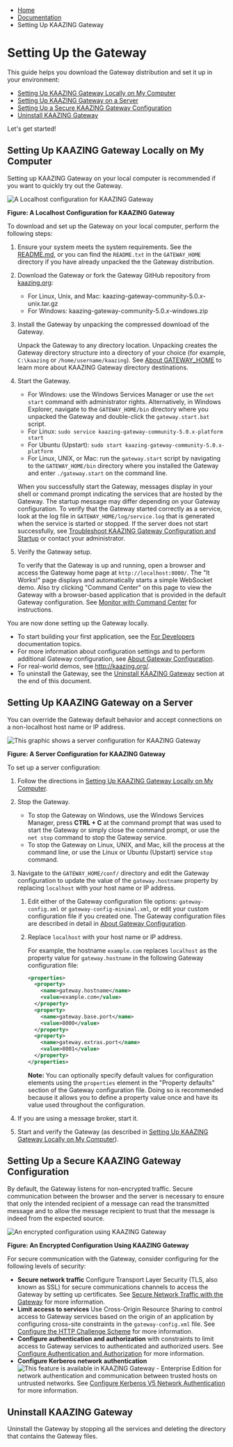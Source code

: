 -   [Home](../../index.md)
-   [Documentation](../index.md)
-   Setting Up KAAZING Gateway

Setting Up the Gateway
=========================

This guide helps you download the Gateway distribution and set it up in your environment:

-   [Setting Up KAAZING Gateway Locally on My Computer](#setting-up-kaazing-gateway-locally-on-my-computer)
-   [Setting Up KAAZING Gateway on a Server](#setting-up-kaazing-gateway-on-a-server)
-   [Setting Up a Secure KAAZING Gateway Configuration](#setting-up-a-secure-kaazing-gateway-configuration)
-   [Uninstall KAAZING Gateway](#uninstall-kaazing-gateway)

Let's get started!

Setting Up KAAZING Gateway Locally on My Computer
-----------------------------------------------------------------------------------------------

Setting up KAAZING Gateway on your local computer is recommended if you want to quickly try out the Gateway.

![A Localhost configuration for KAAZING Gateway](../images/figures/ig-figure-cropped-01.png)

**Figure: A Localhost Configuration for KAAZING Gateway**

To download and set up the Gateway on your local computer, perform the following steps:

1.  Ensure your system meets the system requirements. See the [README.md](../README.md), or you can find the `README.txt` in the `GATEWAY_HOME` directory if you have already unpacked the the Gateway distribution.
2.  Download the Gateway or fork the Gateway GitHub repository from [kaazing.org](http://kaazing.org):
    -   For Linux, Unix, and Mac: kaazing-gateway-community-5.0.*x*-unix.tar.gz
    -   For Windows: kaazing-gateway-community-5.0.*x*-windows.zip

3.  Install the Gateway by unpacking the compressed download of the Gateway.

    Unpack the Gateway to any directory location. Unpacking creates the Gateway directory structure into a directory of your choice (for example, `C:\kaazing` or `/home/username/kaazing`). See [About GATEWAY\_HOME](../about/about.md#about-gateway_home) to learn more about KAAZING Gateway directory destinations.

4.  Start the Gateway.

    -   For Windows: use the Windows Services Manager or use the `net start` command with administrator rights. Alternatively, in Windows Explorer, navigate to the `GATEWAY_HOME/bin` directory where you unpacked the Gateway and double-click the `gateway.start.bat` script.
    -   For Linux: `sudo service kaazing-gateway-community-5.0.x-platform start`
    -   For Ubuntu (Upstart): `sudo start kaazing-gateway-community-5.0.x-platform`
    -   For Linux, UNIX, or Mac: run the `gateway.start` script by navigating to the `GATEWAY_HOME/bin` directory where you installed the Gateway and enter `./gateway.start` on the command line.

    When you successfully start the Gateway, messages display in your shell or command prompt indicating the services that are hosted by the Gateway. The startup message may differ depending on your Gateway configuration. To verify that the Gateway started correctly as a service, look at the log file in `GATEWAY_HOME/log/service.log` that is generated when the service is started or stopped. If the server does not start successfully, see [Troubleshoot KAAZING Gateway Configuration and Startup](../troubleshooting/ts_config.md) or contact your administrator.

5.  Verify the Gateway setup.

    To verify that the Gateway is up and running, open a browser and access the Gateway home page at `http://localhost:8000/`. The "It Works!" page displays and automatically starts a simple WebSocket demo. Also try clicking "Command Center" on this page to view the Gateway with a browser-based application that is provided in the default Gateway configuration. See [Monitor with Command Center](../management/p_monitor_cc.md) for instructions.

You are now done setting up the Gateway locally.

-   To start building your first application, see the [For Developers](../index.md#dev_topics) documentation topics.
-   For more information about configuration settings and to perform additional Gateway configuration, see [About Gateway Configuration](../admin-reference/c_conf_concepts.md).
-   For real-world demos, see <http://kaazing.org/>.
-   To uninstall the Gateway, see the [Uninstall KAAZING Gateway](#uninstall-kaazing-gateway) section at the end of this document.

Setting Up KAAZING Gateway on a Server
----------------------------------------------------------------------------------

You can override the Gateway default behavior and accept connections on a non-localhost host name or IP address.

![This graphic shows a server configuration for KAAZING Gateway](../images/figures/ig-figure-cropped-02.png)

**Figure: A Server Configuration for KAAZING Gateway**

To set up a server configuration:

1.  Follow the directions in [Setting Up KAAZING Gateway Locally on My Computer](#setting-up-kaazing-gateway-locally-on-my-computer).
2.  Stop the Gateway.
    -   To stop the Gateway on Windows, use the Windows Services Manager, press **CTRL + C** at the command prompt that was used to start the Gateway or simply close the command prompt, or use the `net stop` command to stop the Gateway service.
    -   To stop the Gateway on Linux, UNIX, and Mac, kill the process at the command line, or use the Linux or Ubuntu (Upstart) service `stop` command.

3.  Navigate to the `GATEWAY_HOME/conf/` directory and edit the Gateway configuration to update the value of the `gateway.hostname` property by replacing `localhost` with your host name or IP address.
    1.  Edit either of the Gateway configuration file options: `gateway-config.xml` or `gateway-config-minimal.xml`, or edit your custom configuration file if you created one. The Gateway configuration files are described in detail in [About Gateway Configuration](../admin-reference/c_conf_concepts.md).
    2.  Replace `localhost` with your host name or IP address.

        For example, the hostname `example.com` replaces `localhost` as the property value for `gateway.hostname` in the following Gateway configuration file:

        ``` xml
        <properties>
          <property>
            <name>gateway.hostname</name>
            <value>example.com</value>
          </property>
          <property>
            <name>gateway.base.port</name>
            <value>8000</value>
          </property>
          <property>
            <name>gateway.extras.port</name>
            <value>8001</value>
          </property>
        </properties>
        ```

        **Note:** You can optionally specify default values for configuration elements using the `properties` element in the "Property defaults" section of the Gateway configuration file. Doing so is recommended because it allows you to define a property value once and have its value used throughout the configuration.

4.  If you are using a message broker, start it.
5.  Start and verify the Gateway (as described in [Setting Up KAAZING Gateway Locally on My Computer](#setting-up-kaazing-gateway-locally-on-my-computer)).

Setting Up a Secure KAAZING Gateway Configuration
--------------------------------------------------------------------------------------------

By default, the Gateway listens for non-encrypted traffic. Secure communication between the browser and the server is necessary to ensure that only the intended recipient of a message can read the transmitted message and to allow the message recipient to trust that the message is indeed from the expected source.

![An encrypted configuration using KAAZING Gateway](../images/figures/ig-figure-cropped-05.png)

**Figure: An Encrypted Configuration Using KAAZING Gateway**

For secure communication with the Gateway, consider configuring for the following levels of security:

-   **Secure network traffic** Configure Transport Layer Security (TLS, also known as SSL) for secure communications channels to access the Gateway by setting up certificates. See [Secure Network Traffic with the Gateway](../security/o_tls.md) for more information.
-   **Limit access to services** Use Cross-Origin Resource Sharing to control access to Gateway services based on the origin of an application by configuring cross-site constraints in the `gateway-config.xml` file. See [Configure the HTTP Challenge Scheme](../security/p_aaa_config_authscheme.md) for more information.
-   **Configure authentication and authorization** with constraints to limit access to Gateway services to authenticated and authorized users. See [Configure Authentication and Authorization](../security/o_aaa_config_authentication.md) for more information.
-   **Configure Kerberos network authentication** ![This feature is available in KAAZING Gateway - Enterprise Edition](images/enterprise-feature.png) for network authentication and communication between trusted hosts on untrusted networks. See [Configure Kerberos V5 Network Authentication](../security/o_krb.md) for more information.

Uninstall KAAZING Gateway
-------------------------------------------------------

Uninstall the Gateway by stopping all the services and deleting the directory that contains the Gateway files.


